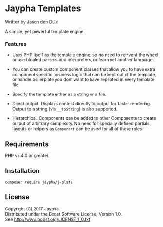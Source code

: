 # Jaypha Templates

Written by Jason den Dulk

A simple, yet powerful template engine.

### Features

- Uses PHP itself as the template engine, so no need to reinvent the wheel or use
bloated parsers and interpreters, or learn yet another language.

- You can create custom component classes that allow you to have extra
component specific business logic that can be kept out of the template, or
handle boilerplate you dont want to have repeated in every template file.

- Specify the template either as a string or a file.

- Direct output. Displays content directly to output for faster rendering.
Output to a string (via `__toString`) is also supported.

- Hierarchical. Components can be added to other Components
to create output of arbitrary complexity. No need for specially defined
partials, layouts or helpers as `Component` can be used for all of these roles.

## Requirements

PHP v5.4.0 or greater.

## Installation

```
composer require jaypha/j-plate
```

## License

Copyright (C) 2017 Jaypha.  
Distributed under the Boost Software License, Version 1.0.  
See http://www.boost.org/LICENSE_1_0.txt

